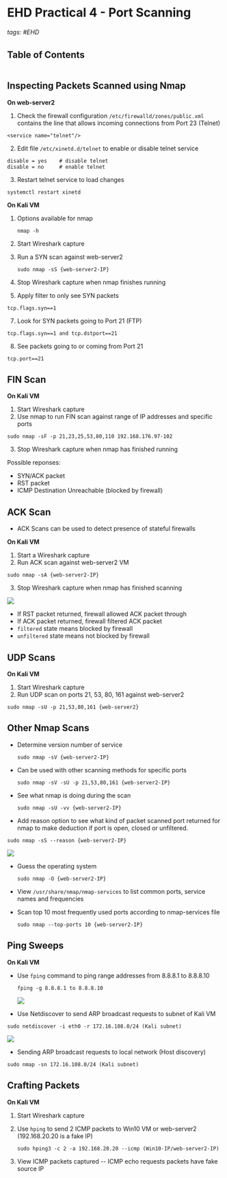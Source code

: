 # EHD Practical 4 - Port Scanning

###### tags: #EHD

## Table of Contents
```toc
```

## Inspecting Packets Scanned using Nmap
**On web-server2**

1. Check the firewall configuration `/etc/firewalld/zones/public.xml` contains the line that allows incoming connections from Port 23 (Telnet)

```
<service name="telnet"/>
```

2. Edit file `/etc/xinetd.d/telnet` to enable or disable telnet service

```
disable = yes    # disable telnet
disable = no     # enable telnet
```

3. Restart telnet service to load changes

```
systemctl restart xinetd
```

**On Kali VM**
1. Options available for nmap
   
   ```
   nmap -h
   ```

2. Start Wireshark capture

3. Run a SYN scan against web-server2
   
   ```
   sudo nmap -sS {web-server2-IP}
   ```

4. Stop Wireshark capture when nmap finishes running

5. Apply filter to only see SYN packets

```
tcp.flags.syn==1
```

7. Look for SYN packets going to Port 21 (FTP)

```
tcp.flags.syn==1 and tcp.dstport==21
```

8. See packets going to or coming from Port 21

```
tcp.port==21
```

## FIN Scan
**On Kali VM**
1. Start Wireshark capture
2. Use nmap to run FIN scan against range of IP addresses and specific ports

```
sudo nmap -sF -p 21,23,25,53,80,110 192.168.176.97-102
```

3. Stop Wireshark capture when nmap has finished running

Possible reponses:

- SYN/ACK packet
- RST packet
- ICMP Destination Unreachable (blocked by firewall)

## ACK Scan
- ACK Scans can be used to detect presence of stateful firewalls

**On Kali VM**
1. Start a Wireshark capture
2. Run ACK scan against web-server2 VM

```
sudo nmap -sA {web-server2-IP}
```

3. Stop Wireshark capture when nmap has finished scanning

![](https://i.imgur.com/zTDlGXy.png)

- If RST packet returned, firewall allowed ACK packet through
- If ACK packet returned, firewall filtered ACK packet
- `filtered` state means blocked by firewall
- `unfiltered` state means not blocked by firewall

## UDP Scans
**On Kali VM**
1. Start Wireshark capture
2. Run UDP scan on ports 21, 53, 80, 161 against web-server2

```
sudo nmap -sU -p 21,53,80,161 {web-server2}
```

## Other Nmap Scans
- Determine version number of service

  ```
  sudo nmap -sV {web-server2-IP}
  ```

- Can be used with other scanning methods for specific ports
  
  ```
  sudo nmap -sV -sU -p 21,53,80,161 {web-server2-IP}
  ```

- See what nmap is doing during the scan
  
  ```
  sudo nmap -sU -vv {web-server2-IP}
  ```

- Add reason option to see what kind of packet scanned port returned for nmap to make deduction if port is open, closed or unfiltered.

```
sudo nmap -sS --reason {web-server2-IP}
```

![](https://i.imgur.com/VWp6vvR.png)

- Guess the operating system
  
  ```
  sudo nmap -O {web-server2-IP}
  ```

- View `/usr/share/nmap/nmap-services` to list common ports, service names and frequencies

- Scan top 10 most frequently used ports according to nmap-services file
  
  ```
  sudo nmap --top-ports 10 {web-server2-IP}
  ```

## Ping Sweeps
**On Kali VM**
- Use `fping` command to ping range addresses from 8.8.8.1 to 8.8.8.10
  
  ```
  fping -g 8.8.8.1 to 8.8.8.10
  ```
  
  ![](https://i.imgur.com/zahtMmA.png)

- Use Netdiscover to send ARP broadcast requests to subnet of Kali VM

```
sudo netdiscover -i eth0 -r 172.16.108.0/24 (Kali subnet)
```

![](https://i.imgur.com/OtO09Yg.png)

- Sending ARP broadcast requests to local network (Host discovery)

```
sudo nmap -sn 172.16.108.0/24 (Kali subnet)
```

## Crafting Packets
**On Kali VM**
1. Start Wireshark capture
2. Use `hping` to send 2 ICMP packets to Win10 VM or web-server2 (192.168.20.20 is a fake IP)
   
   ```
   sudo hping3 -c 2 -a 192.168.20.20 --icmp (Win10-IP/web-server2-IP)
   ```

3. View ICMP packets captured -- ICMP echo requests packets have fake source IP
